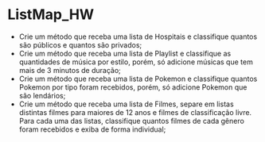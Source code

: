 # ListMap_HW

- Crie um método que receba uma lista de Hospitais e classifique quantos são públicos e quantos são privados;
- Crie um método que receba uma lista de Playlist e classifique as quantidades de música por estilo, porém, só adicione músicas que tem mais de 3 minutos de duração;
- Crie um método que receba uma lista de Pokemon e classifique quantos Pokemon por tipo foram recebidos, porém, só adicione Pokemon que são lendários;
- Crie um método que receba uma lista de Filmes, separe em listas distintas filmes para maiores de 12 anos e filmes de classificação livre. Para cada uma das listas,       classifique quantos filmes de cada gênero foram recebidos e exiba de forma individual;
